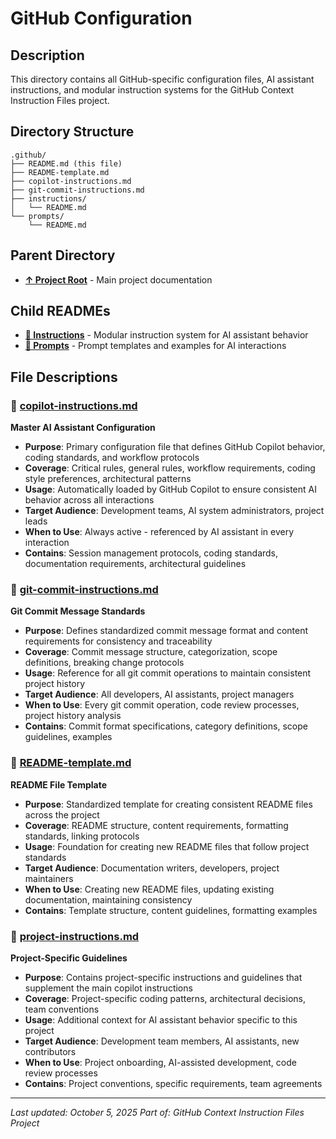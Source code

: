 # GitHub Configuration

## Description
This directory contains all GitHub-specific configuration files, AI assistant instructions, and modular instruction systems for the GitHub Context Instruction Files project.

## Directory Structure
```
.github/
├── README.md (this file)
├── README-template.md
├── copilot-instructions.md
├── git-commit-instructions.md
├── instructions/
│   └── README.md
└── prompts/
    └── README.md
```

## Parent Directory
- **[↑ Project Root](README.md)** - Main project documentation

## Child READMEs
- **[📁 Instructions](.github/instructions/README.md)** - Modular instruction system for AI assistant behavior
- **[📁 Prompts](.github/prompts/README.md)** - Prompt templates and examples for AI interactions

## File Descriptions

### 📄 **[copilot-instructions.md](.github/copilot-instructions.md)**
**Master AI Assistant Configuration**
- **Purpose**: Primary configuration file that defines GitHub Copilot behavior, coding standards, and workflow protocols
- **Coverage**: Critical rules, general rules, workflow requirements, coding style preferences, architectural patterns
- **Usage**: Automatically loaded by GitHub Copilot to ensure consistent AI behavior across all interactions
- **Target Audience**: Development teams, AI system administrators, project leads
- **When to Use**: Always active - referenced by AI assistant in every interaction
- **Contains**: Session management protocols, coding standards, documentation requirements, architectural guidelines

### 📄 **[git-commit-instructions.md](.github/git-commit-instructions.md)**
**Git Commit Message Standards**
- **Purpose**: Defines standardized commit message format and content requirements for consistency and traceability
- **Coverage**: Commit message structure, categorization, scope definitions, breaking change protocols
- **Usage**: Reference for all git commit operations to maintain consistent project history
- **Target Audience**: All developers, AI assistants, project managers
- **When to Use**: Every git commit operation, code review processes, project history analysis
- **Contains**: Commit format specifications, category definitions, scope guidelines, examples

### 📄 **[README-template.md](.github/README-template.md)**
**README File Template**
- **Purpose**: Standardized template for creating consistent README files across the project
- **Coverage**: README structure, content requirements, formatting standards, linking protocols
- **Usage**: Foundation for creating new README files that follow project standards
- **Target Audience**: Documentation writers, developers, project maintainers
- **When to Use**: Creating new README files, updating existing documentation, maintaining consistency
- **Contains**: Template structure, content guidelines, formatting examples

### 📄 **[project-instructions.md](instructions/project-instructions.md)**
**Project-Specific Guidelines**
- **Purpose**: Contains project-specific instructions and guidelines that supplement the main copilot instructions
- **Coverage**: Project-specific coding patterns, architectural decisions, team conventions
- **Usage**: Additional context for AI assistant behavior specific to this project
- **Target Audience**: Development team members, AI assistants, new contributors
- **When to Use**: Project onboarding, AI-assisted development, code review processes
- **Contains**: Project conventions, specific requirements, team agreements

---

*Last updated: October 5, 2025*
*Part of: GitHub Context Instruction Files Project*
